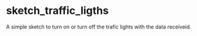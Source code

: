 # sketch_traffic_ligths
A simple sketch to turn on or turn off the trafic lights with the data receiveid.
